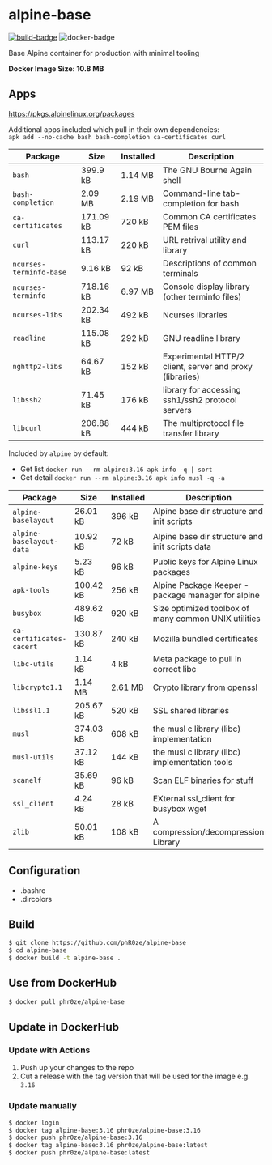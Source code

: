 alpine-base
====================================================================================================
[![build-badge](https://github.com/phR0ze/alpine-base/workflows/Build%20Docker%20Image/badge.svg)](https://github.com/phR0ze/alpine-base/actions)
![docker-badge](https://img.shields.io/docker/v/phr0ze/alpine-base)

Base Alpine container for production with minimal tooling

**Docker Image Size: 10.8 MB**

## Apps
https://pkgs.alpinelinux.org/packages

Additional apps included which pull in their own dependencies:  
`apk add --no-cache bash bash-completion ca-certificates curl`

| Package                   | Size      | Installed | Description
| ------------------------- | --------- | --------- | ------------------------------------------
| `bash`                    | 399.9 kB  | 1.14 MB   | The GNU Bourne Again shell
| `bash-completion`         | 2.09 MB   | 2.19 MB   | Command-line tab-completion for bash
| `ca-certificates`         | 171.09 kB | 720 kB    | Common CA certificates PEM files
| `curl`                    | 113.17 kB | 220 kB    | URL retrival utility and library
| `ncurses-terminfo-base`   | 9.16 kB   | 92 kB     | Descriptions of common terminals
| `ncurses-terminfo`        | 718.16 kB | 6.97 MB   | Console display library (other terminfo files)
| `ncurses-libs`            | 202.34 kB | 492 kB    | Ncurses libraries
| `readline`                | 115.08 kB | 292 kB    | GNU readline library
| `nghttp2-libs`            | 64.67 kB  | 152 kB    | Experimental HTTP/2 client, server and proxy (libraries)
| `libssh2`                 | 71.45 kB  | 176 kB    | library for accessing ssh1/ssh2 protocol servers
| `libcurl`                 | 206.88 kB | 444 kB    | The multiprotocol file transfer library

Included by `alpine` by default:
* Get list `docker run --rm alpine:3.16 apk info -q | sort`
* Get detail `docker run --rm alpine:3.16 apk info musl -q -a`

| Package                   | Size      | Installed | Description
| ------------------------- | --------- | --------- | ------------------------------------------
| `alpine-baselayout`       | 26.01 kB  | 396 kB    | Alpine base dir structure and init scripts
| `alpine-baselayout-data`  | 10.92 kB  | 72 kB     | Alpine base dir structure and init scripts data
| `alpine-keys`             | 5.23 kB   | 96 kB     | Public keys for Alpine Linux packages
| `apk-tools`               | 100.42 kB | 256 kB    | Alpine Package Keeper - package manager for alpine
| `busybox`                 | 489.62 kB | 920 kB    | Size optimized toolbox of many common UNIX utilities
| `ca-certificates-cacert`  | 130.87 kB | 240 kB    | Mozilla bundled certificates
| `libc-utils`              | 1.14 kB   | 4 kB      | Meta package to pull in correct libc
| `libcrypto1.1`            | 1.14 MB   | 2.61 MB   | Crypto library from openssl
| `libssl1.1`               | 205.67 kB | 520 kB    | SSL shared libraries
| `musl`                    | 374.03 kB | 608 kB    | the musl c library (libc) implementation
| `musl-utils`              | 37.12 kB  | 144 kB    | the musl c library (libc) implementation tools
| `scanelf`                 | 35.69 kB  | 96 kB     | Scan ELF binaries for stuff
| `ssl_client`              | 4.24 kB   | 28 kB     | EXternal ssl_client for busybox wget
| `zlib`                    | 50.01 kB  | 108 kB    | A compression/decompression Library

## Configuration
* .bashrc
* .dircolors

## Build
```bash
$ git clone https://github.com/phR0ze/alpine-base
$ cd alpine-base
$ docker build -t alpine-base .
```

## Use from DockerHub
```bash
$ docker pull phr0ze/alpine-base
```

## Update in DockerHub

### Update with Actions
1. Push up your changes to the repo
2. Cut a release with the tag version that will be used for the image e.g. `3.16`

### Update manually
```bash
$ docker login
$ docker tag alpine-base:3.16 phr0ze/alpine-base:3.16
$ docker push phr0ze/alpine-base:3.16
$ docker tag alpine-base:3.16 phr0ze/alpine-base:latest
$ docker push phr0ze/alpine-base:latest
```
